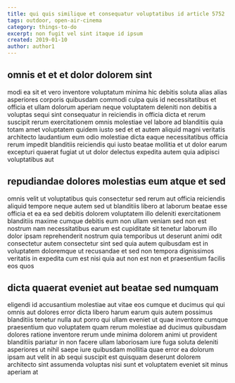 ```yaml
---
title: qui quis similique et consequatur voluptatibus id article 5752
tags: outdoor, open-air-cinema
category: things-to-do
excerpt: non fugit vel sint itaque id ipsum
created: 2019-01-10
author: author1
---
```


## omnis et et et dolor dolorem sint

modi ea sit et vero inventore voluptatum minima hic debitis soluta alias alias asperiores corporis quibusdam commodi culpa quis id necessitatibus et officia et ullam dolorum aperiam neque voluptatem deleniti non debitis a voluptas sequi sint consequatur in reiciendis in officia dicta et rerum suscipit rerum exercitationem omnis molestiae vel labore ad blanditiis quia totam amet voluptatem quidem iusto sed et et autem aliquid magni veritatis architecto laudantium eum odio molestiae dicta eaque necessitatibus officia rerum impedit blanditiis reiciendis qui iusto beatae mollitia et ut dolor earum excepturi quaerat fugiat ut ut dolor delectus expedita autem quia adipisci voluptatibus aut

## repudiandae dolores molestias eum atque et sed

omnis velit ut voluptatibus quis consectetur sed rerum aut officia reiciendis aliquid tempore neque autem sed ut blanditiis libero at laborum beatae esse officia et ea ea sed debitis dolorem voluptatem illo deleniti exercitationem blanditiis maxime cumque debitis eum non ullam veniam sed non est nostrum nam necessitatibus earum est cupiditate sit tenetur laborum illo dolor ipsam reprehenderit nostrum quia temporibus ut deserunt animi odit consectetur autem consectetur sint sed quia autem quibusdam est in voluptatem doloremque ut recusandae et sed non tempora dignissimos veritatis in expedita cum est nisi quia aut non est non et praesentium facilis eos quos

## dicta quaerat eveniet aut beatae sed numquam

eligendi id accusantium molestiae aut vitae eos cumque et ducimus qui qui omnis aut dolores error dicta libero harum earum quis autem possimus blanditiis tenetur nulla aut porro qui ullam eveniet ut quae inventore cumque praesentium quo voluptatem quam rerum molestiae ad ducimus quibusdam dolores ratione inventore rerum unde minima dolorem animi ut provident blanditiis pariatur in non facere ullam laboriosam iure fuga soluta deleniti asperiores ut nihil saepe iure quibusdam mollitia quae error ea dolorum ipsam aut velit in ab sequi suscipit est quisquam deserunt dolorem architecto sint assumenda voluptas nisi sunt et voluptatem eveniet sit minus aperiam at

